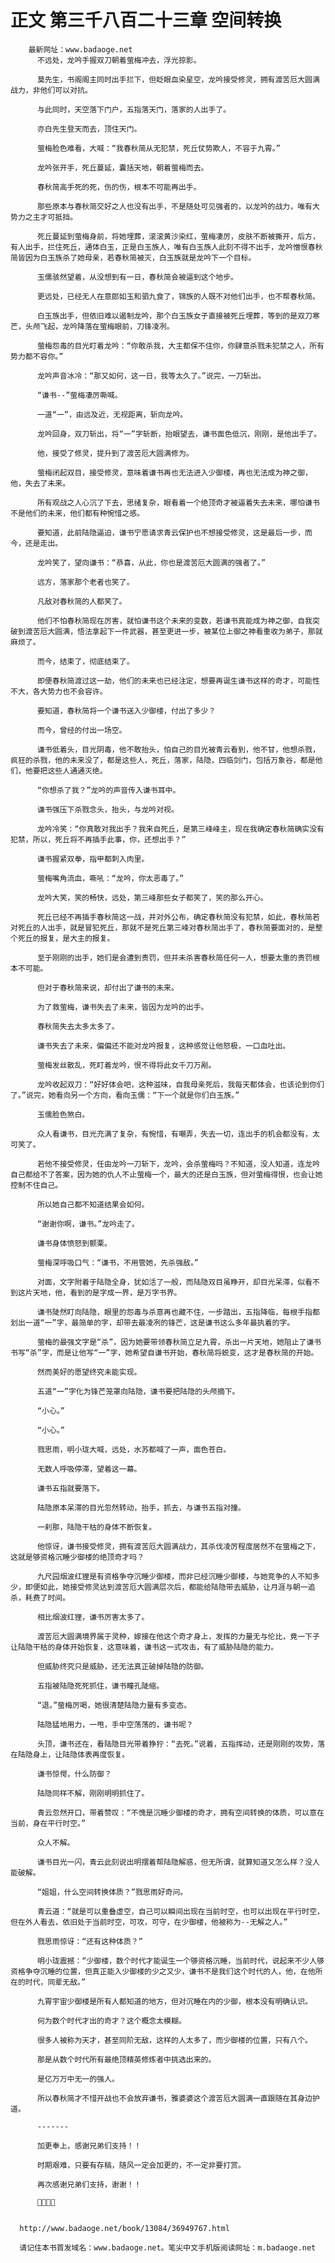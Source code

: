 # 正文 第三千八百二十三章 空间转换
        最新网址：www.badaoge.net
          不远处，龙吟手握双刀朝着萤梅冲去，浮光掠影。
      
          莫先生，书阁阁主同时出手拦下，但眨眼血染星空，龙吟接受修灵，拥有渡苦厄大圆满战力，非他们可以对抗。
      
          与此同时，天空落下门户，五指落天门，落家的人出手了。
      
          亦白先生登天而去，顶住天门。
      
          萤梅脸色难看，大喊：“我春秋简从无犯禁，死丘仗势欺人，不容于九霄。”
      
          龙吟张开手，死丘蔓延，囊括天地，朝着萤梅而去。
      
          春秋简高手死的死，伤的伤，根本不可能再出手。
      
          那些原本与春秋简交好之人也没有出手，不是随处可见强者的，以龙吟的战力，唯有大势力之主才可抵挡。
      
          死丘蔓延到萤梅身前，将她埋葬，滚滚黄沙染红，萤梅凄厉，皮肤不断被撕开，后方，有人出手，拦住死丘，通体白玉，正是白玉族人，唯有白玉族人此刻不得不出手，龙吟憎恨春秋简皆因为白玉族杀了她母亲，若春秋简被灭，白玉族就是龙吟下一个目标。
      
          玉儒骇然望着，从没想到有一日，春秋简会被逼到这个地步。
      
          更远处，已经无人在意郎如玉和驷九食了，锦族的人既不对他们出手，也不帮春秋简。
      
          白玉族出手，但依旧难以遏制龙吟，那个白玉族女子直接被死丘埋葬，等到的是双刀寒芒，头颅飞起，龙吟降落在萤梅眼前，刀锋凌冽。
      
          萤梅怨毒的目光盯着龙吟：“你敢杀我，大主都保不住你，你肆意杀戮未犯禁之人，所有势力都不容你。”
      
          龙吟声音冰冷：“那又如何，这一日，我等太久了。”说完，一刀斩出。
      
          “谦书--”萤梅凄厉嘶喊。
      
          一道“一”，由远及近，无视距离，斩向龙吟。
      
          龙吟回身，双刀斩出，将“一”字斩断，抬眼望去，谦书面色低沉，刚刚，是他出手了。
      
          他，接受了修灵，提升到了渡苦厄大圆满修为。
      
          萤梅闭起双目，接受修灵，意味着谦书再也无法进入少御楼，再也无法成为神之御，他，失去了未来。
      
          所有观战之人心沉了下去，思绪复杂，眼看着一个绝顶奇才被逼着失去未来，哪怕谦书不是他们的未来，他们都有种惋惜之感。
      
          要知道，此前陆隐逼迫，谦书宁愿请求青云保护也不想接受修灵，这是最后一步，而今，还是走出。
      
          龙吟笑了，望向谦书：“恭喜，从此，你也是渡苦厄大圆满的强者了。”
      
          远方，落家那个老者也笑了。
      
          凡敌对春秋简的人都笑了。
      
          他们不怕春秋简现在厉害，就怕谦书这个未来的变数，若谦书真能成为神之御，自我突破到渡苦厄大圆满，悟法拿起下一件武器，甚至更进一步，被某位上御之神看重收为弟子，那就麻烦了。
      
          而今，结束了，彻底结束了。
      
          即便春秋简渡过这一劫，他们的未来也已经注定，想要再诞生谦书这样的奇才，可能性不大，各大势力也不会容许。
      
          要知道，春秋简将一个谦书送入少御楼，付出了多少？
      
          而今，曾经的付出一场空。
      
          谦书低着头，目光阴毒，他不敢抬头，怕自己的目光被青云看到，他不甘，他想杀戮，疯狂的杀戮，他的未来没了，都是这些人，死丘，落家，陆隐，四临剑门，包括万象谷，都是他们，他要把这些人通通灭绝。
      
          “你想杀了我？”龙吟的声音传入谦书耳中。
      
          谦书强压下杀戮念头，抬头，与龙吟对视。
      
          龙吟冷笑：“你真敢对我出手？我来自死丘，是第三峰峰主，现在我确定春秋简确实没有犯禁，所以，死丘将不再插手此事，你，还想出手？”
      
          谦书握紧双拳，指甲都刺入肉里。
      
          萤梅嘴角流血，嘶吼：“龙吟，你太恶毒了。”
      
          龙吟大笑，笑的畅快，远处，第三峰那些女子都笑了，笑的那么开心。
      
          死丘已经不再插手春秋简这一战，并对外公布，确定春秋简没有犯禁，如此，春秋简若对死丘的人出手，就是冒犯死丘，那就不是死丘第三峰对春秋简出手了，春秋简要面对的，是整个死丘的报复，是大主的报复。
      
          至于刚刚的出手，她们是会遭到责罚，但并未杀害春秋简任何一人，想要太重的责罚根本不可能。
      
          但对于春秋简来说，却付出了谦书的未来。
      
          为了救萤梅，谦书失去了未来，皆因为龙吟的出手。
      
          春秋简失去太多太多了。
      
          谦书失去了未来，偏偏还不能对龙吟报复，这种感觉让他怒极，一口血吐出。
      
          萤梅发丝散乱，死盯着龙吟，恨不得将此女千刀万剐。
      
          龙吟收起双刀：“好好体会吧，这种滋味，自我母亲死后，我每天都体会，也该论到你们了。”说完，她看向另一个方向，看向玉儒：“下一个就是你们白玉族。”
      
          玉儒脸色煞白。
      
          众人看谦书，目光充满了复杂，有惋惜，有嘲弄，失去一切，连出手的机会都没有，太可笑了。
      
          若他不接受修灵，任由龙吟一刀斩下，龙吟，会杀萤梅吗？不知道，没人知道，连龙吟自己都给不了答案，因为她的仇人不止萤梅一个，最大的还是白玉族，但对萤梅得恨，也会让她控制不住自己。
      
          所以她自己都不知道结果会如何。
      
          “谢谢你啊，谦书。”龙吟走了。
      
          谦书身体愤怒到颤栗。
      
          萤梅深呼吸口气：“谦书，不用管她，先杀强敌。”
      
          对面，文字附着于陆隐全身，犹如活了一般，而陆隐双目虽睁开，却目光呆滞，似看不到这片天地，他，看到的是字成一界，是万字书界。
      
          谦书陡然盯向陆隐，眼里的怨毒与杀意再也藏不住，一步踏出，五指降临，每根手指都划出一道“一”字，最简单的字，却带去最凌冽的锋芒，这是谦书这么多年最执着的字。
      
          萤梅的最强文字是“杀”，因为她要带领春秋简立足九霄，杀出一片天地，她阻止了谦书书写“杀”字，而是让他写“一”字，她希望自谦书开始，春秋简将蜕变，这才是春秋简的开始。
      
          然而美好的愿望终究未能实现。
      
          五道“一”字化为锋芒笼罩向陆隐，谦书要把陆隐的头颅摘下。
      
          “小心。”
      
          “小心。”
      
          戮思雨，明小珑大喊，远处，水苏都喊了一声，面色苍白。
      
          无数人呼吸停滞，望着这一幕。
      
          谦书五指就要落下。
      
          陆隐原本呆滞的目光忽然转动，抬手，抓去，与谦书五指对撞。
      
          一刹那，陆隐干枯的身体不断恢复。
      
          他惊讶，谦书接受修灵，拥有渡苦厄大圆满战力，其杀伐凌厉程度居然不在萤梅之下，这就是够资格沉睡少御楼的绝顶奇才吗？
      
          九尺园烟波红狸是有资格争夺沉睡少御楼，而非已经沉睡少御楼，与她竞争的人不知多少，即便如此，她接受修灵达到渡苦厄大圆满层次后，都能给陆隐带去威胁，让月涯与朝一追杀，耗费了时间。
      
          相比烟波红狸，谦书厉害太多了。
      
          渡苦厄大圆满境界属于灵种，嫁接在他这个奇才身上，发挥的力量无与伦比，竟一下子让陆隐干枯的身体开始恢复，这意味着，谦书这一式攻击，有了威胁陆隐的能力。
      
          但威胁终究只是威胁，还无法真正破掉陆隐的防御。
      
          五指被陆隐死死抓住，谦书瞳孔陡缩。
      
          “退。”萤梅厉喝，她很清楚陆隐力量有多变态。
      
          陆隐猛地用力，一甩，手中空荡荡的，谦书呢？
      
          头顶，谦书还在，看陆隐目光带着狰狞：“去死。”说着，五指挥动，还是刚刚的攻势，落在陆隐身上，让陆隐体表再度恢复。
      
          谦书惊愕，什么防御？
      
          陆隐同样不解，刚刚明明抓住了。
      
          青云忽然开口，带着赞叹：“不愧是沉睡少御楼的奇才，拥有空间转换的体质，可以意在当前，身在平行时空。”
      
          众人不解。
      
          谦书目光一闪，青云此刻说出明摆着帮陆隐解惑，但无所谓，就算知道又怎么样？没人能破解。
      
          “姐姐，什么空间转换体质？”戮思雨好奇问。
      
          青云道：“就是可以重叠虚空，自己可以瞬间出现在当前时空，也可以出现在平行时空，但在外人看去，依旧处于当前时空，可攻，可守，在少御楼，他被称为--无解之人。”
      
          戮思雨惊讶：“还有这种体质？”
      
          明小珑震撼：“少御楼，数个时代才能诞生一个够资格沉睡，当前时代，说起来不少人够资格争夺沉睡的位置，但真正能入少御楼的少之又少，谦书不是我们这个时代的人，他，在他所在的时代，同辈无敌。”
      
          九霄宇宙少御楼是所有人都知道的地方，但对沉睡在内的少御，根本没有明确认识。
      
          何为数个时代才出的奇才？这个概念太模糊。
      
          很多人被称为天才，甚至同阶无敌，这样的人太多了，而少御楼的位置，只有八个。
      
          那是从数个时代所有最绝顶精英修炼者中挑选出来的。
      
          是亿万万中无一的强人。
      
          所以春秋简才不惜开战也不会放弃谦书，雅婆婆这个渡苦厄大圆满一直跟随在其身边护道。
      
          -------
      
          加更奉上，感谢兄弟们支持！！
      
          时期艰难，只要有存稿，随风一定会加更的，不一定非要打赏。
      
          再次感谢兄弟们支持，谢谢！！
      
          
      
      
      http://www.badaoge.net/book/13084/36949767.html
      
      请记住本书首发域名：www.badaoge.net。笔尖中文手机版阅读网址：m.badaoge.net